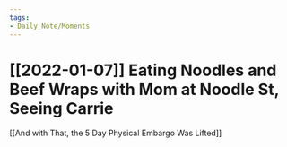 ```yaml
---
tags:
- Daily_Note/Moments
---
```


# [[2022-01-07]] Eating Noodles and Beef Wraps with Mom at Noodle St, Seeing Carrie



[[And with That, the 5 Day Physical Embargo Was Lifted]]